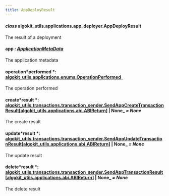 ```yaml
---
title: AppDeployResult
---
```


#### _class_ algokit_utils.applications.app_deployer.AppDeployResult

The result of a deployment

#### app _: [ApplicationMetaData](/reference/algokit-utils-py/api/applications/app_deployer/applicationmetadata/#algokit_utils.applications.app_deployer.ApplicationMetaData)_

The application metadata

#### operation*performed *: [algokit_utils.applications.enums.OperationPerformed](/reference/algokit-utils-py/api/docs/markdown/autoapi/algokit_utils/applications/enums/operationperformed/#algokit_utils.applications.enums.OperationPerformed)\_

The operation performed

#### create*result *: [algokit_utils.transactions.transaction_sender.SendAppCreateTransactionResult](/reference/algokit-utils-py/api/docs/markdown/autoapi/algokit_utils/transactions/transaction_sender/sendappcreatetransactionresult/#algokit_utils.transactions.transaction_sender.SendAppCreateTransactionResult)[[algokit_utils.applications.abi.ABIReturn](/reference/algokit-utils-py/api/docs/markdown/autoapi/algokit_utils/applications/abi/abireturn/#algokit_utils.applications.abi.ABIReturn)] | None\_ _= None_

The create result

#### update*result *: [algokit_utils.transactions.transaction_sender.SendAppUpdateTransactionResult](/reference/algokit-utils-py/api/docs/markdown/autoapi/algokit_utils/transactions/transaction_sender/sendappupdatetransactionresult/#algokit_utils.transactions.transaction_sender.SendAppUpdateTransactionResult)[[algokit_utils.applications.abi.ABIReturn](/reference/algokit-utils-py/api/docs/markdown/autoapi/algokit_utils/applications/abi/abireturn/#algokit_utils.applications.abi.ABIReturn)] | None\_ _= None_

The update result

#### delete*result *: [algokit_utils.transactions.transaction_sender.SendAppTransactionResult](/reference/algokit-utils-py/api/docs/markdown/autoapi/algokit_utils/transactions/transaction_sender/sendapptransactionresult/#algokit_utils.transactions.transaction_sender.SendAppTransactionResult)[[algokit_utils.applications.abi.ABIReturn](/reference/algokit-utils-py/api/docs/markdown/autoapi/algokit_utils/applications/abi/abireturn/#algokit_utils.applications.abi.ABIReturn)] | None\_ _= None_

The delete result
